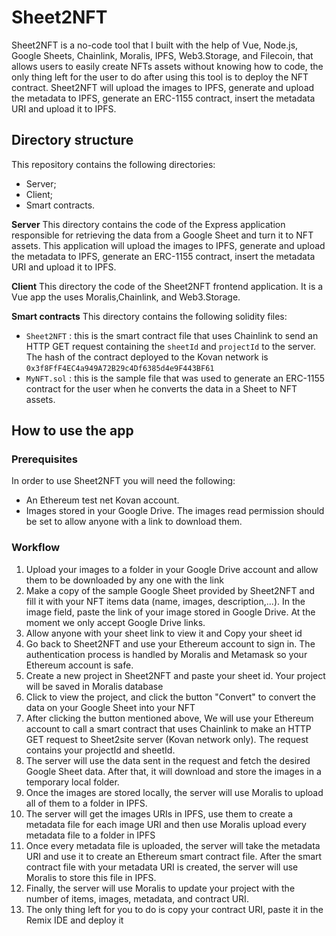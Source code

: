 # Sheet2NFT

Sheet2NFT is a no-code tool that I built with the help of Vue, Node.js, Google Sheets, Chainlink, Moralis, IPFS, Web3.Storage, and Filecoin, that allows users to easily create NFTs assets without knowing how to code, the only thing left for the user to do after using this tool is to deploy the NFT contract. Sheet2NFT will upload the images to IPFS, generate and upload the metadata to IPFS, generate an ERC-1155 contract, insert the metadata URI and upload it to IPFS.

## Directory structure
This repository contains the following directories:
- Server;
- Client;
- Smart contracts.

**Server**
This directory contains the code of the Express application responsible for retrieving the data from a Google Sheet and turn it to NFT assets. This application will upload the images to IPFS, generate and upload the metadata to IPFS, generate an ERC-1155 contract, insert the metadata URI and upload it to IPFS.


**Client**
This directory the code of the Sheet2NFT frontend application. It is a Vue app the uses Moralis,Chainlink, and Web3.Storage.

**Smart contracts**
This directory contains the following solidity files:
- `Sheet2NFT` : this is the smart contract file that uses Chainlink to send an HTTP GET request containing the `sheetId` and `projectId` to the server. The hash of the contract deployed to the Kovan network is `0x3f8FfF4EC4a949A72B29c4Df6385d4e9F443BF61`
- `MyNFT.sol` : this is the sample file that was used to generate an ERC-1155 contract for the user when he converts the data in a Sheet to NFT assets. 


## How to use the app

### Prerequisites
In order to use Sheet2NFT you will need the following: 
- An Ethereum test net Kovan account.
- Images stored in your Google Drive. The images read permission should be set to allow anyone with a link to download them.


### Workflow
1. Upload your images to a folder in your Google Drive account and allow them to be downloaded by any one with the link
2. Make a copy of the sample Google Sheet provided by Sheet2NFT and fill it with your NFT items data (name, images, description,...). In the image field, paste the link of your image stored in Google Drive. At the moment we only accept Google Drive links.
3. Allow anyone with your sheet link to view it and Copy your sheet id
4. Go back to Sheet2NFT and use your Ethereum account to sign in. The authentication process is handled by Moralis and Metamask so your Ethereum account is safe.
5. Create a new project in Sheet2NFT and paste your sheet id. Your project will be saved in Moralis database
6. Click to view the project, and click the button "Convert" to convert the data on your Google Sheet into your NFT
7. After clicking the button mentioned above, We will use your Ethereum account to call a smart contract that uses Chainlink to make an HTTP GET request to Sheet2site server (Kovan network only). The request contains your projectId and sheetId.
8. The server will use the data sent in the request and fetch the desired Google Sheet data. After that, it will download and store the images in a temporary local folder.
9. Once the images are stored locally, the server will use Moralis to upload all of them to a folder in IPFS.
10. The server will get the images URIs in IPFS, use them to create a metadata file for each image URI and then use Moralis upload every metadata file to a folder in IPFS
11. Once every metadata file is uploaded, the server will take the metadata URI and use it to create an Ethereum smart contract file. After the smart contract file with your metadata URI is created, the server will use Moralis to store this file in IPFS.
12. Finally, the server will use Moralis to update your project with the number of items, images, metadata, and contract URI.
13. The only thing left for you to do is copy your contract URI, paste it in the Remix IDE and deploy it 
